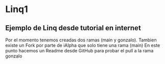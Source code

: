 # Linq1
## Ejemplo de Linq desde tutorial en internet
Por el momento tenemos creadas dos ramas (main y gonzalo). Tambien existe un Fork por parte de iAlpha que solo tiene una rama (main)
En este punto hacemos un Readme desde GitHub para probar el pull a la rama gonzalo
